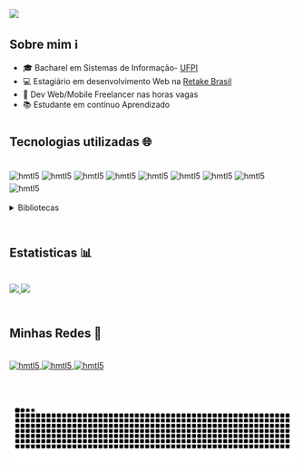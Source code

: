 ![](https://user-images.githubusercontent.com/55139799/236584294-0572e615-adc3-4516-b79c-6d63b37dea11.png)


## Sobre mim ℹ️

- 🎓 Bacharel em Sistemas de Informação- [UFPI](https://ufpi.br/)
- 💻 Estagiário em desenvolvimento Web na [Retake Brasil](https://www.retake.com.br/)
- 📱 Dev Web/Mobile Freelancer nas  horas vagas
- 📚 Estudante em contínuo Aprendizado

#



## Tecnologias utilizadas 🌐


<div style="display: inline_block"><br>
    <img style="margin-top: 5px;"align="center" alt="hmtl5" src="https://img.shields.io/badge/Python-3776AB?style=for-the-badge&logo=python&logoColor=white">
    <img style="margin-top: 5px;"align="center" alt="hmtl5" src="https://img.shields.io/badge/Django-092E20?style=for-the-badge&logo=django&logoColor=white">
    <img style="margin-top: 5px;"align="center" alt="hmtl5" src="https://img.shields.io/badge/HTML-239120?style=for-the-badge&logo=html5&logoColor=white">
    <img style="margin-top: 5px;"align="center" alt="hmtl5" src="https://img.shields.io/badge/CSS-239120?&style=for-the-badge&logo=css3&logoColor=white">
    <img style="margin-top: 5px;"align="center" alt="hmtl5" src="https://img.shields.io/badge/JavaScript-F7DF1E?style=for-the-badge&logo=javascript&logoColor=black">
    <img style="margin-top: 5px;"align="center" alt="hmtl5" src="https://img.shields.io/badge/Flutter-02569B?style=for-the-badge&logo=flutter&logoColor=white ">
    <img style="margin-top: 5px;" align="center" alt="hmtl5" src="https://img.shields.io/badge/Dart-0175C2?style=for-the-badge&logo=dart&logoColor=white">
    <img style="margin-top: 5px;" align="center" alt="hmtl5" src="https://img.shields.io/badge/PostgreSQL-316192?style=for-the-badge&logo=postgresql&logoColor=white">
    <img style="margin-top: 5px;" align="center" alt="hmtl5" src="https://img.shields.io/badge/C-00599C?style=for-the-badge&logo=c&logoColor=white">
    
     
</div> <br>

<details>
<summary>Bibliotecas</summary>

<div style="display: inline_block"> <br> 
    <img style="margin-top: 5px;" align="center" alt="hmtl5" src="https://img.shields.io/badge/Selenium-%E2%9C%94-blue">
    <img style="margin-top: 5px;" align="center" alt="hmtl5" src="https://img.shields.io/badge/Beautiful%20Soup-%E2%9C%94-orange">
    <img style="margin-top: 5px;" align="center" alt="hmtl5" src="https://img.shields.io/badge/Pandas-%E2%9C%94-green">
    <img style="margin-top: 5px;" align="center" alt="hmtl5" src="https://img.shields.io/badge/Numpy-%E2%9C%94-purple">
     <img style="margin-top: 5px;" align="center" alt="hmtl5" src="https://img.shields.io/badge/ReportLab-%E2%9C%94-brown">
</div> <br>
</details>
<br>

#



## Estatisticas 📊
<br>
<div align="left">
  <a href="https://github.com/vitornt22">
    <img height="150em" src="https://github-readme-stats.vercel.app/api?username=vitornt22&count_private=true&include_all_commits=true&show_icons=true&theme=tokyonight&hide_border=false&show_owner=true"/>
    <img height="150em" src="https://github-readme-stats.vercel.app/api/top-langs/?username=vitornt22&theme=tokyonight&hide_border=false&&layout=compact"/>
  </a>
</div>
<br>






#
## Minhas Redes 💬

<div style="display: inline_block"><br>
    <a href="https://www.linkedin.com/in/vitor-neto-5a7b14188/">
        <img align="center" alt="hmtl5" src="https://img.shields.io/badge/LinkedIn-0077B5?style=for-the-badge&logo=linkedin&logoColor=white">
    </a>
    <a href="mailto:vitornt434@gmail.com" >
        <img align="center" alt="hmtl5" src="https://img.shields.io/badge/Gmail-D14836?style=for-the-badge&logo=gmail&logoColor=white">
    </a>
    <a href="https://www.instagram.com/vitoor.neto/">
        <img align="center" alt="hmtl5" src="https://img.shields.io/badge/Instagram-E4405F?style=for-the-badge&logo=instagram&logoColor=white">
    </a>
</div> <br>

# 

![](github-user-contribution.svg)


<!-- Gerar SVG do snake game: https://platane.github.io/snk/
->




